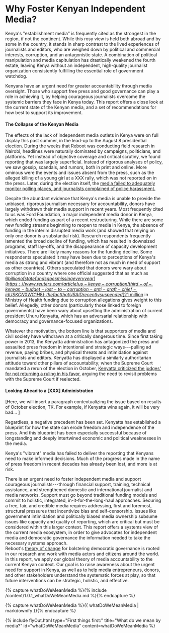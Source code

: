 # Why Foster Kenyan Independent Media?

Kenya's "establishment media" is frequently cited as the strongest in the region, if not the continent. While this rosy view is held both abroad and by some in the country, it stands in sharp contrast to the lived experiences of journalists and editors, who are weighed down by political and commercial interests, corruption, and an antagonistic state. A combination of political manipulation and media capitulation has drastically weakened the fourth estate, leaving Kenya without an independent, high-quality journalist organization consistently fulfilling the essential role of government watchdog.

Kenyans have an urgent need for greater accountability through media oversight. Those who support free press and good governance can play a role in achieving it, by helping courageous journalists overcome the systemic barriers they face in Kenya today. This report offers a close look at the current state of the Kenyan media, and a set of recommendations for how best to support its improvement.

#### The Collapse of the Kenyan Media

The effects of the lack of independent media outlets in Kenya were on full display this past summer, in the lead-up to the August 8 presidential election. During the weeks that Reboot was conducting field research in Nairobi, headlines were naturally dominated by campaigns, politicians, and platforms. Yet instead of objective coverage and critical scrutiny, we found reporting that was largely superficial. Instead of rigorous analyses of policy, we saw gossip, scandals, and rumors, both in print and online. More ominous were the events and issues absent from the press, such as the alleged killing of a young girl at a XXX rally, which was not reported on in the press. Later, during the election itself, the [media failed to adequately monitor polling places, and journalists complained of police harassment.](https://www.washingtonpost.com/news/global-opinions/wp/2017/08/11/kenyas-elections-show-how-the-media-has-sold-its-soul/?utm_term=.c49d1da7d5c6)

Despite the abundant evidence that Kenya's media is unable to provide the unbiased, rigorous journalism necessary for accountability, donors have largely withdrawn their media support in recent years. Most frequently cited to us was Ford Foundation, a major independent media donor in Kenya, which ended funding as part of a recent restructuring. While there are some new funding streams beginning to reopen to media in Kenya, the absence of funding in the interim disrupted media work (and showed that relying on only one donor is a substantial risk). Research respondents frequently lamented the broad decline of funding, which has resulted in downsized programs, staff lay-offs, and the disappearance of capacity development initiatives. There are likely many reasons for the funding decline. Some respondents speculated it may have been due to perceptions of Kenya's media as strong and vibrant (and therefore not as much in need of support as other countries). Others speculated that donors were wary about corruption in a country where one official suggested that as much as [$6 billion of state funds goes missing every year](https://www.reuters.com/article/us-kenya-corruption/third-of-kenyan-budget-lost-to-corruption-anti-graft-chief-idUSKCN0WC1H8); the fact that USAID recently suspended [$21 million](http://www.newsweek.com/kenya-health-ministry-corruption-us-foreign-aid-606624) in Ministry of Health funding due to corruption allegations gives weight to this belief. Allegedly, other donors (particularly those linked to foreign governments) have been wary about upsetting the administration of current president Uhuru Kenyatta, which has an adversarial relationship with democracy and governance-focused organizations.

Whatever the motivation, the bottom line is that supporters of media and civil society have withdrawn at a critically dangerous time. Since first taking power in 2013, the Kenyatta administration has antagonized the press and assaulted press freedom in intentional and strategic ways---pulling ad revenue, paying bribes, and physical threats and intimidation against journalists and editors. Kenyatta has displayed a similarly authoritarian attitude toward other pillars of accountability; when the Supreme Court mandated a rerun of the election in October, [Kenyatta criticized the judges' for not returning a ruling in his favor](http://www.independent.co.uk/news/world/africa/kenyan-president-uhuru-kenyatta-vows-fix-judiciary-supreme-court-election-annulment-a7925586.html), arguing the need to revisit problems with the Supreme Court if reelected.

#### Looking Ahead to a [XXX] Administration

[Here, we will insert a paragraph contextualizing the issue based on results of October election, TK. For example, if Kenyatta wins again, it will be very bad... ]

Regardless, a negative precedent has been set. Kenyatta has established a blueprint for how the state can erode freedom and independence of the press. And this blueprint has been especially successful because of longstanding and deeply intertwined economic and political weaknesses in the media.

Kenya's "vibrant" media has failed to deliver the reporting that Kenyans need to make informed decisions. Much of the progress made in the name of press freedom in recent decades has already been lost, and more is at risk.

There is an urgent need to foster independent media and support courageous journalists---through financial support, training, technical assistance, and strengthened domestic and international journalist and media networks. Support must go beyond traditional funding models and commit to holistic, integrated, in-it-for-the-long-haul approaches. Securing a free, fair, and credible media requires addressing, first and foremost, structural pressures that incentivize bias and self-censorship. Issues like government intimidation and politically biased media ownership subsume issues like capacity and quality of reporting, which are critical but must be considered within this larger context. This report offers a systems view of the current media ecosystem, in order to give advocates for independent media and democratic governance the information needed to take the necessary systems approach.\
Reboot's [theory of change](https://thereboot.github.io/onken/why-fund-kenyan-media/#theoryOfChange) for bolstering democratic governance is rooted in our research and work with media actors and citizens around the world. In this report, we apply our global theory of media accountability to the current Kenyan context. Our goal is to raise awareness about the urgent need for support in Kenya, as well as to help media entrepreneurs, donors, and other stakeholders understand the systematic forces at play, so that future interventions can be strategic, holistic, and effective.

<!-- Include content as a variable -->
{% capture whatDoWeMeanMedia %}{% include /content/1.0.1_whatDoWeMeanMedia.md %}{% endcapture %}
<!-- markdownify the variable -->
{% capture whatDoWeMeanMedia %}{{ whatDoWeMeanMedia | markdownify }}{% endcapture %}
<!-- include the flyOut function and pass in the variable content -->
{% include flyOut.html type="First things first:" title="What do we mean by media?" id="whatDoWeMeanMedia" content=whatDoWeMeanMedia %}

